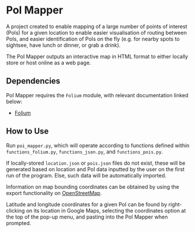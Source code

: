 # PoI Mapper

A project created to enable mapping of a large number of points of interest
(PoIs) for a given location to enable easier visualisation of routing between
PoIs, and easier identification of PoIs on the fly (e.g. for nearby spots to
sightsee, have lunch or dinner, or grab a drink).

The PoI Mapper outputs an interactive map in HTML format to either locally
store or host online as a web page.

## Dependencies

PoI Mapper requires the `Folium` module, with relevant documentation linked
below:

- [Folium](https://pypi.org/project/folium/)

## How to Use

Run `poi_mapper.py`, which will operate according to functions defined
within `functions_folium.py`, `functions_json.py`, and `functions_pois.py`.

If locally-stored `location.json` or `pois.json` files do not exist, these will
be generated based on location and PoI data inputted by the user on the first
run of the program. Else, such data will be automatically imported.

Information on map bounding coordinates can be obtained by using the export
functionality on [OpenStreetMap](https://www.openstreetmap.org/).

Latitude and longitude coordinates for a given PoI can be found by right-
clicking on its location in Google Maps, selecting the coordinates option at
the top of the pop-up menu, and pasting into the PoI Mapper when prompted.

